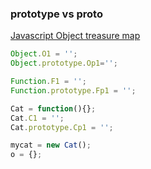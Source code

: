 ### prototype vs __proto__


[Javascript Object treasure map](http://i.stack.imgur.com/KFzI3.png)

  ```javascript
  Object.O1 = '';
  Object.prototype.Op1='';
  
  Function.F1 = '';
  Function.prototype.Fp1 = '';
  
  Cat = function(){};
  Cat.C1 = '';
  Cat.prototype.Cp1 = '';
  
  mycat = new Cat();
  o = {};
  ```
